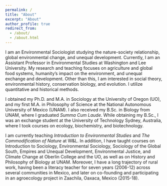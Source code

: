 ```yaml
---
permalink: /
title: "About"
excerpt: "About"
author_profile: true
redirect_from: 
  - /about/
  - /about.html
---
```


I am an Environmental Sociologist studying the nature-society relationship, global environmental change, and unequal development. Currently, I am an Assistant Professor in Environmental Studies at Washington and Lee University. My research and teaching focuses on agriculture and global food systems, humanity’s impact on the environment, and unequal exchange and development. Other than this, I am interested in social theory, environmental history, conservation biology, and evolution. I utilize quantitative and historical methods.

I obtained my Ph.D. and M.A. in Sociology at the University of Oregon (UO), and my first M.A. in Philosophy of Science at the National Autonomous University of Mexico (UNAM). I also received my B.Sc. in Biology from UNAM, where I graduated _Summa Cum Laude_. While obtaining my B.Sc., I was an exchange student at the University of Technology Sydney, Australia, where I took courses on ecology, biochemistry, and biotechnology.

I am currently teaching _Introduction to Environmental Studies_ and _The Commodification of Nature_ at W&L. In addition, I have taught courses on Introduction to Sociology, Environmental Sociology, Sociology of the Global South, Empires and Unequal Development, Environmental Justice, and Climate Change at Oberlin College and the UO, as well as on History and Philosophy of Biology at UNAM. Moreover, I have a long trajectory of rural work, having been a literacy teacher for seven years (2006-12) across several communities in Mexico, and later on co-founding and participating in an agroecology project in Zaachila, Oaxaca, Mexico (2015-18).

